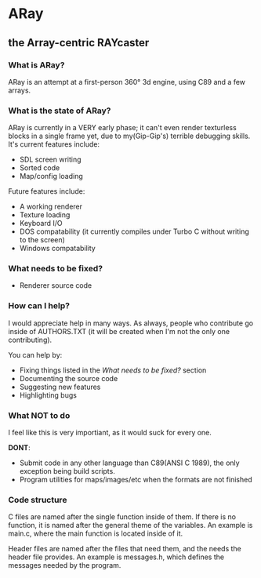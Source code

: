 # ARay

## the Array-centric RAYcaster

### What is ARay?

ARay is an attempt at a first-person 360° 3d engine, using C89 and a few arrays.

### What is the state of ARay?

ARay is currently in a VERY early phase; it can't even render texturless blocks
in a single frame yet, due to my(Gip-Gip's) terrible debugging skills. It's
current features include:

 * SDL screen writing
 * Sorted code
 * Map/config loading

Future features include:

 * A working renderer
 * Texture loading
 * Keyboard I/O
 * DOS compatability (it currently compiles under Turbo C without writing to the
screen)
 * Windows compatability

### What needs to be fixed?

 * Renderer source code

### How can I help?

I would appreciate help in many ways. As always, people who contribute go inside
of AUTHORS.TXT (it will be created when I'm not the only one contributing).

You can help by:

 * Fixing things listed in the *What needs to be fixed?* section
 * Documenting the source code
 * Suggesting new features
 * Highlighting bugs

### What NOT to do

I feel like this is very importiant, as it would suck for every one.

**DONT**:

 * Submit code in any other language than C89(ANSI C 1989), the only exception
being build scripts.
 * Program utilities for maps/images/etc when the formats are not finished

### Code structure

C files are named after the single function inside of them. If there is no
function, it is named after the general theme of the variables. An example is
main.c, where the main function is located inside of it.

Header files are named after the files that need them, and the needs the header
file provides. An example is messages.h, which defines the messages needed by
the program.
